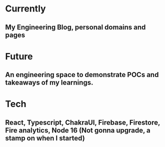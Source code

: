 # Currently
## My Engineering Blog, personal domains and pages
# Future 
## An engineering space to demonstrate POCs and takeaways of my learnings.
# Tech
## React, Typescript, ChakraUI, Firebase, Firestore, Fire analytics, Node 16 (Not gonna upgrade, a stamp on when I started)
